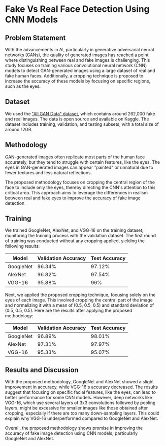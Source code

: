 # Fake Vs Real Face Detection Using CNN Models

## Problem Statement
With the advancements in AI, particularly in generative adversarial neural networks (GANs), the quality of generated images has reached a point where distinguishing between real and fake images is challenging. This study focuses on training various convolutional neural network (CNN) models to detect GAN-generated images using a large dataset of real and fake human faces. Additionally, a cropping technique is proposed to increase the accuracy of these models by focusing on specific regions, such as the eyes.

## Dataset
We used the ["All GAN Data" dataset](https://www.kaggle.com/dataset-link), which contains around 262,000 fake and real images. The data is open source and available on Kaggle. The dataset includes training, validation, and testing subsets, with a total size of around 12GB.

## Methodology
GAN-generated images often replicate most parts of the human face accurately, but they tend to struggle with certain features, like the eyes. The eyes in GAN-generated images can appear "painted" or unnatural due to fewer textures and less natural reflections.

The proposed methodology focuses on cropping the central region of the face to include only the eyes, thereby directing the CNN's attention to this critical area. This approach aims to leverage the differences in realism between real and fake eyes to improve the accuracy of fake image detection.

## Training
We trained GoogleNet, AlexNet, and VGG-16 on the training dataset, monitoring the training process with the validation dataset. The first round of training was conducted without any cropping applied, yielding the following results:

| Model    | Validation Accuracy | Test Accuracy |
|----------|--------------------|---------------|
| GoogleNet | 96.34%              | 97.12%         |
| AlexNet   | 96.82%              | 97.54%         |
| VGG-16    | 95.88%              | 96%            |

Next, we applied the proposed cropping technique, focusing solely on the eyes of each image. This involved cropping the central part of the image and normalizing it with a mean of (0.5, 0.5, 0.5) and standard deviation of (0.5, 0.5, 0.5). Here are the results after applying the proposed methodology:

| Model    | Validation Accuracy | Test Accuracy |
|----------|--------------------|---------------|
| GoogleNet | 96.89%              | 98.01%         |
| AlexNet   | 97.31%              | 97.97%         |
| VGG-16    | 95.33%              | 95.07%         |

## Results and Discussion
With the proposed methodology, GoogleNet and AlexNet showed a slight improvement in accuracy, while VGG-16's accuracy decreased. The results suggest that focusing on specific facial features, like the eyes, can lead to better performance for some CNN models. However, deep networks like VGG-16, which use several layers of 3x3 convolutions followed by pooling layers, might be excessive for smaller images like those obtained after cropping, especially if there are too many down-sampling layers. This could explain why VGG-16 underperformed compared to GoogleNet and AlexNet.

Overall, the proposed methodology shows promise in improving the accuracy of fake image detection using CNN models, particularly GoogleNet and AlexNet.
